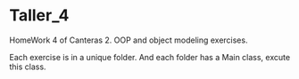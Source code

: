 # Taller_4
HomeWork 4 of Canteras 2. OOP and object modeling exercises.

Each exercise is in a unique folder.
And each folder has a Main class, excute this class.
